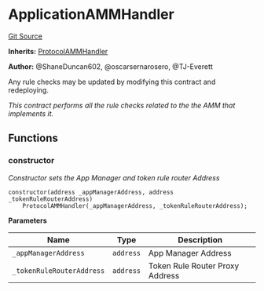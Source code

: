 # ApplicationAMMHandler
[Git Source](https://github.com/thrackle-io/rules-protocol/blob/2738cf9716e0fddfad4df13fdb6486b5987af931/src/example/liquidity/ApplicationAMMHandler.sol)

**Inherits:**
[ProtocolAMMHandler](/src/liquidity/ProtocolAMMHandler.sol/contract.ProtocolAMMHandler.md)

**Author:**
@ShaneDuncan602, @oscarsernarosero, @TJ-Everett

Any rule checks may be updated by modifying this contract and redeploying.

*This contract performs all the rule checks related to the the AMM that implements it.*


## Functions
### constructor

*Constructor sets the App Manager and token rule router Address*


```solidity
constructor(address _appManagerAddress, address _tokenRuleRouterAddress)
    ProtocolAMMHandler(_appManagerAddress, _tokenRuleRouterAddress);
```
**Parameters**

|Name|Type|Description|
|----|----|-----------|
|`_appManagerAddress`|`address`|App Manager Address|
|`_tokenRuleRouterAddress`|`address`|Token Rule Router Proxy Address|


